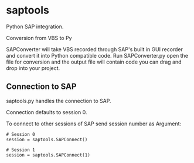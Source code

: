 # saptools

Python SAP integration. 

Conversion from VBS to Py

SAPConverter will take VBS recorded through SAP's built in GUI recorder and convert it into Python compatible code.
Run SAPConverter.py open the file for conversion and the output file will contain code you can drag and drop into your project.

## Connection to SAP

saptools.py handles the connection to SAP.

Connection defaults to session 0.

To connect to other sessions of SAP send session number as Argument:

```
# Session 0
session = saptools.SAPConnect()

# Session 1
session = saptools.SAPConnect(1)
```
